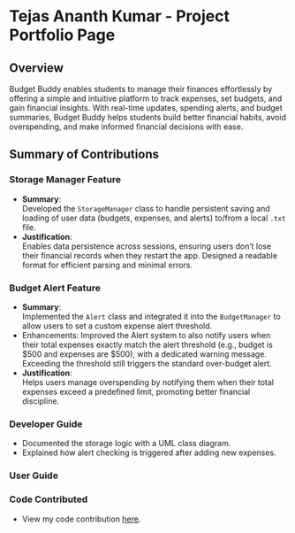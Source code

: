 # Tejas Ananth Kumar - Project Portfolio Page

## Overview
Budget Buddy enables students to manage their finances effortlessly by offering a simple and intuitive platform to track
expenses, set budgets, and gain financial insights. With real-time updates, spending alerts, and budget summaries, 
Budget Buddy helps students build better financial habits, avoid overspending, and make informed financial decisions 
with ease.

## Summary of Contributions

### Storage Manager Feature
* **Summary**:  
  Developed the `StorageManager` class to handle persistent saving and loading of user data (budgets, expenses, and alerts) to/from a local `.txt` file.
* **Justification**:  
  Enables data persistence across sessions, ensuring users don’t lose their financial records when they restart the app. Designed a readable format for efficient parsing and minimal errors.

### Budget Alert Feature
* **Summary**:  
  Implemented the `Alert` class and integrated it into the `BudgetManager` to allow users to set a custom expense alert threshold.
* Enhancements:
  Improved the Alert system to also notify users when their total expenses exactly match the alert threshold (e.g., budget is $500 and expenses are $500), with a dedicated warning message. Exceeding the threshold still triggers the standard over-budget alert.
* **Justification**:  
  Helps users manage overspending by notifying them when their total expenses exceed a predefined limit, promoting better financial discipline.




### Developer Guide
* Documented the storage logic with a UML class diagram.
* Explained how alert checking is triggered after adding new expenses.

### User Guide

### Code Contributed
* View my code contribution [here](https://nus-cs2113-ay2425s2.github.io/tp-dashboard/?search=Tejas%20&sort=groupTitle&sortWithin=title&timeframe=commit&mergegroup=&groupSelect=groupByRepos&breakdown=true&checkedFileTypes=docs~functional-code~test-code~other&since=2025-02-21&tabOpen=true&tabType=authorship&tabAuthor=tejaskumar0&tabRepo=AY2425S2-CS2113-T12-4%2Ftp%5Bmaster%5D&authorshipIsMergeGroup=false&authorshipFileTypes=docs~functional-code&authorshipIsBinaryFileTypeChecked=false&authorshipIsIgnoredFilesChecked=false).